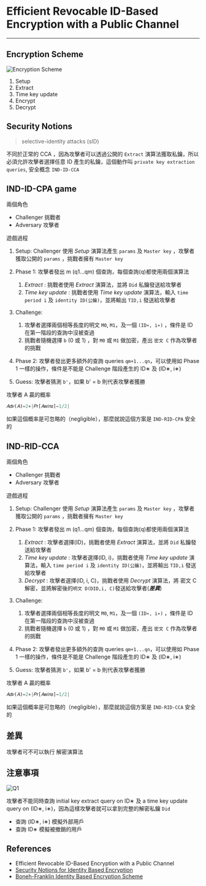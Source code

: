 # Efficient Revocable ID-Based Encryption with a Public Channel

---

## Encryption Scheme

![Encryption Scheme](https://cdn.jsdelivr.net/gh/tc3oliver/ImageHosting/img/202111261056758.png)

1. Setup
2. Extract
3. Time key update
4. Encrypt
5. Decrypt

## Security Notions

> selective-identity attacks (sID)

不同於正常的 CCA ，因為攻擊者可以透過公開的 `Extract` 演算法獲取私鑰，所以必須允許攻擊者選擇任意 ID 產生的私鑰，這個動作叫 `private key extraction queries`, 安全概念 `IND-ID-CCA`

## IND-ID-CPA game

兩個角色

- Challenger 挑戰者
- Adversary 攻擊者

遊戲過程

1. Setup: Challenger 使用 _Setup_ 演算法產生 `params` 及 `Master key` ，攻擊者獲取公開的 `params` ，挑戰者擁有 `Master key`

2. Phase 1: 攻擊者發出 m (q1...qm) 個查詢，每個查詢(q)都使用兩個演算法

   1. _Extract_ : 挑戰者使用 _Extract_ 演算法，並將 `Did` 私鑰發送給攻擊者
   2. _Time key update_ : 挑戰者使用 _Time key update_ 演算法，輸入 `time period i` 及 `identity ID(公鑰)`，並將輸出 `TID,i` 發送給攻擊者

3. Challenge:

   1. 攻擊者選擇兩個相等長度的明文 `M0`, `M1`，及一個 `(ID∗, i∗)` ，條件是 ID 在第一階段的查詢中沒被查過
   2. 挑戰者隨機選擇 `b` (0 或 1) ，對 `M0` 或 `M1` 做加密，產出 `密文 C` 作為攻擊者的挑戰

4. Phase 2: 攻擊者發出更多額外的查詢 queries `qm+1...qn`，可以使用如 Phase 1 一樣的操作，條件是不能是 Challenge 階段產生的 ID∗ 及 (ID∗, i∗)

5. Guess: 攻擊者猜測 `b'`，如果 b' = b 則代表攻擊者獲勝

攻擊者 A 贏的概率

```python
𝐴𝑑𝑣(𝐴)=2∗|𝑃𝑟[𝐴𝑤𝑖𝑛𝑠]−1/2|
```

如果這個概率是可忽略的（negligible），那麼就說這個方案是 `IND-RID-CPA` 安全的

## IND-RID-CCA

兩個角色

- Challenger 挑戰者
- Adversary 攻擊者

遊戲過程

1. Setup: Challenger 使用 _Setup_ 演算法產生 `params` 及 `Master key` ，攻擊者獲取公開的 `params` ，挑戰者擁有 `Master key`

2. Phase 1: 攻擊者發出 m (q1...qm) 個查詢，每個查詢(q)都使用兩個演算法

   1. _Extract_ : 攻擊者選擇(ID)，挑戰者使用 _Extract_ 演算法，並將 `Did` 私鑰發送給攻擊者
   2. _Time key update_ : 攻擊者選擇(ID, i)，挑戰者使用 _Time key update_ 演算法，輸入 `time period i` 及 `identity ID(公鑰)`，並將輸出 `TID,i` 發送給攻擊者
   3. _Decrypt_ : 攻擊者選擇(ID, i, C)，挑戰者使用 _Decrypt_ 演算法，將 密文 C 解密，並將解密後的`明文 D(DID,i, C)`發送給攻擊者(**_差異_**)

3. Challenge:

   1. 攻擊者選擇兩個相等長度的明文 `M0`, `M1`，及一個 `(ID∗, i∗)` ，條件是 ID 在第一階段的查詢中沒被查過
   2. 挑戰者隨機選擇 `b` (0 或 1) ，對 `M0` 或 `M1` 做加密，產出 `密文 C` 作為攻擊者的挑戰

4. Phase 2: 攻擊者發出更多額外的查詢 queries `qm+1...qn`，可以使用如 Phase 1 一樣的操作，條件是不能是 Challenge 階段產生的 ID∗ 及 (ID∗, i∗)

5. Guess: 攻擊者猜測 `b'`，如果 b' = b 則代表攻擊者獲勝

攻擊者 A 贏的概率

```python
𝐴𝑑𝑣(𝐴)=2∗|𝑃𝑟[𝐴𝑤𝑖𝑛𝑠]−1/2|
```

如果這個概率是可忽略的（negligible），那麼就說這個方案是 `IND-RID-CCA` 安全的

## 差異

攻擊者可不可以執行 解密演算法

## 注意事項

![Q1](https://cdn.jsdelivr.net/gh/tc3oliver/ImageHosting/img/202111261157195.png)

攻擊者不能同時查詢 initial key extract query on ID∗ 及 a time key update query on (ID∗, i∗)，因為這樣攻擊者就可以拿到完整的解密私鑰 `Did`

- 查詢 (ID∗, i∗) 模擬外部用戶
- 查詢 ID∗ 模擬被撤銷的用戶

## References

- Efficient Revocable ID-Based Encryption with a Public Channel
- [Security Notions for Identity Based Encryption](https://eprint.iacr.org/2005/253.pdf)
- [Boneh-Franklin Identity Based Encryption Scheme](https://slideplayer.com/slide/13288472/)
